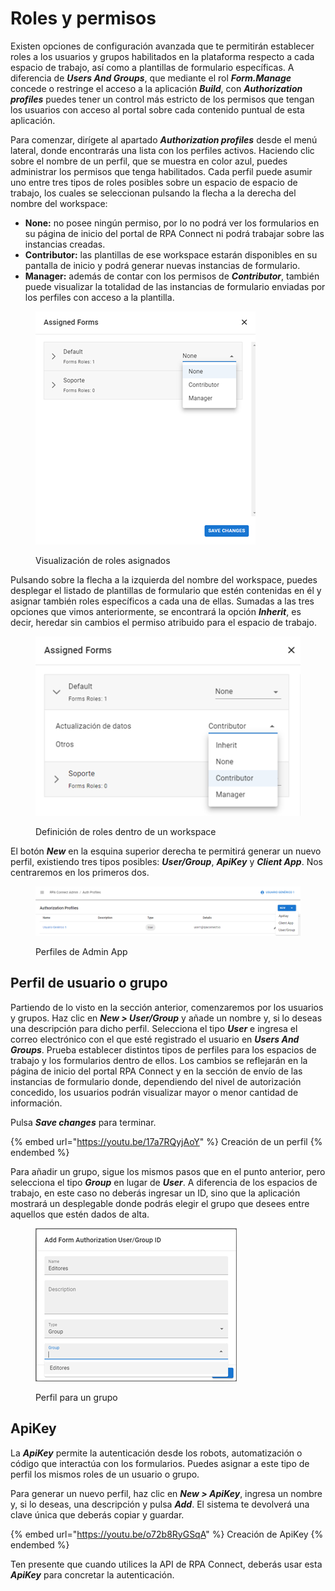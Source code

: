 # Roles y permisos

Existen opciones de configuración avanzada que te permitirán establecer roles a los usuarios y grupos habilitados en la plataforma respecto a cada espacio de trabajo, así como a plantillas de formulario específicas. A diferencia de _**Users And Groups**_, que mediante el rol _**Form.Manage**_ concede o restringe el acceso a la aplicación _**Build**_, con _**Authorization profiles**_ puedes tener un control más estricto de los permisos que tengan los usuarios con acceso al portal sobre cada contenido puntual de esta aplicación.

Para comenzar, dirígete al apartado _**Authorization profiles**_ desde el menú lateral, donde encontrarás una lista con los perfiles activos. Haciendo clic sobre el nombre de un perfil, que se muestra en color azul, puedes administrar los permisos que tenga habilitados. Cada perfil puede asumir uno entre tres tipos de roles posibles sobre un espacio de espacio de trabajo, los cuales se seleccionan pulsando la flecha a la derecha del nombre del workspace:

* **None:** no posee ningún permiso, por lo no podrá ver los formularios en su página de inicio del portal de RPA Connect ni podrá trabajar sobre las instancias creadas.
* **Contributor:** las plantillas de ese workspace estarán disponibles en su pantalla de inicio y podrá generar nuevas instancias de formulario.
* **Manager:** además de contar con los permisos de _**Contributor**_, también puede visualizar la totalidad de las instancias de formulario enviadas por los perfiles con acceso a la plantilla.

<figure><img src="../../.gitbook/assets/rpa_admin_app_16.png" alt=""><figcaption><p>Visualización de roles asignados</p></figcaption></figure>

Pulsando sobre la flecha a la izquierda del nombre del workspace, puedes desplegar el listado de plantillas de formulario que estén contenidas en él y asignar también roles específicos a cada una de ellas. Sumadas a las tres opciones que vimos anteriormente, se encontrará la opción _**Inherit**_, es decir, heredar sin cambios el permiso atribuido para el espacio de trabajo.

<figure><img src="../../.gitbook/assets/rpa_admin_app_17.png" alt=""><figcaption><p>Definición de roles dentro de un workspace</p></figcaption></figure>

El botón _**New**_ en la esquina superior derecha te permitirá generar un nuevo perfil, existiendo tres tipos posibles: _**User/Group**_, _**ApiKey**_ y _**Client App**_. Nos centraremos en los primeros dos.

<figure><img src="../../.gitbook/assets/rpa_admin_app_18.png" alt=""><figcaption><p>Perfiles de Admin App</p></figcaption></figure>

## Perfil de usuario o grupo

Partiendo de lo visto en la sección anterior, comenzaremos por los usuarios y grupos. Haz clic en _**New > User/Group**_ y añade un nombre y, si lo deseas una descripción para dicho perfil. Selecciona el tipo _**User**_ e ingresa el correo electrónico con el que esté registrado el usuario en _**Users And Groups**_. Prueba establecer distintos tipos de perfiles para los espacios de trabajo y los formularios dentro de ellos. Los cambios se reflejarán en la página de inicio del portal RPA Connect y en la sección de envío de las instancias de formulario donde, dependiendo del nivel de autorización concedido, los usuarios podrán visualizar mayor o menor cantidad de información.

Pulsa _**Save changes**_ para terminar.

{% embed url="https://youtu.be/17a7RQyjAoY" %}
Creación de un perfil
{% endembed %}

Para añadir un grupo, sigue los mismos pasos que en el punto anterior, pero selecciona el tipo _**Group**_ en lugar de _**User**_. A diferencia de los espacios de trabajo, en este caso no deberás ingresar un ID, sino que la aplicación mostrará un desplegable donde podrás elegir el grupo que desees entre aquellos que estén dados de alta.

<figure><img src="../../.gitbook/assets/rpa_admin_app_19.png" alt=""><figcaption><p>Perfil para un grupo</p></figcaption></figure>

## ApiKey

La _**ApiKey**_ permite la autenticación desde los robots, automatización o código que interactúa con los formularios. Puedes asignar a este tipo de perfil los mismos roles de un usuario o grupo.

Para generar un nuevo perfil, haz clic en _**New > ApiKey**_, ingresa un nombre y, si lo deseas, una descripción y pulsa _**Add**_. El sistema te devolverá una clave única que deberás copiar y guardar.

{% embed url="https://youtu.be/o72b8RyGSqA" %}
Creación de ApiKey
{% endembed %}

Ten presente que cuando utilices la API de RPA Connect, deberás usar esta _**ApiKey**_ para concretar la autenticación.
